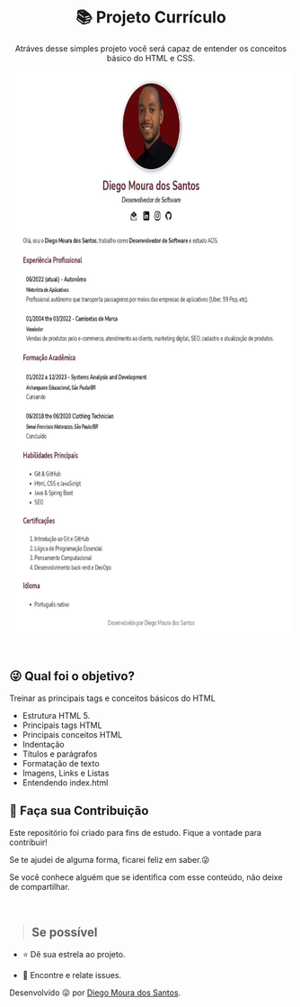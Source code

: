 <h1 align="center"> 📚 Projeto Currículo  </h1>

<p align="center"> Atráves desse simples projeto você será capaz de entender os conceitos 
básico do HTML e CSS.</p>

<p align="center">
    <img src="curriculo.jpg"alt="Projeto Currículo" width="750" height="1000">
</p>
</br>

## :stuck_out_tongue_winking_eye: Qual foi o objetivo?
<p> Treinar as principais tags e conceitos básicos do HTML</p>
<ul>
  <li>Estrutura HTML 5.</li>
  <li>Principais tags HTML</li>
  <li>Principais conceitos HTML</li>
  <li>Indentação</li>
  <li>Títulos e parágrafos</li>
  <li>Formatação de texto</li>
  <li>Imagens, Links e Listas</li>
  <li>Entendendo index.html</li>
</ul>


## 🤝 Faça sua Contribuição 
<p>
Este repositório foi criado para fins de estudo. Fique a vontade para contribuir!

Se te ajudei de alguma forma, ficarei feliz em saber.😜

Se você conhece alguém que se identifica com esse conteúdo, não deixe de compartilhar.

</p></br>

> ## Se possível

<p>

- ⭐️ Dê sua estrela ao projeto.

- 🐛 Encontre e relate issues.
</p>

Desenvolvido 😜 por [Diego Moura dos Santos](https://www.linkedin.com/in/diegomouradossantos/).
